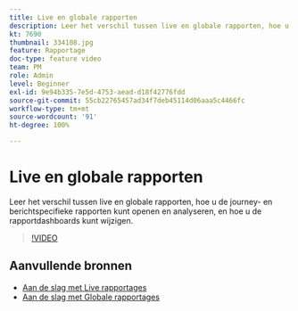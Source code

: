 ```yaml
---
title: Live en globale rapporten
description: Leer het verschil tussen live en globale rapporten, hoe u de journey- en berichtspecifieke rapporten kunt openen en analyseren, en hoe u de rapportdashboards kunt wijzigen.
kt: 7690
thumbnail: 334108.jpg
feature: Rapportage
doc-type: feature video
team: PM
role: Admin
level: Beginner
exl-id: 9e94b335-7e5d-4753-aead-d18f42776fdd
source-git-commit: 55cb22765457ad34f7deb45114d06aaa5c4466fc
workflow-type: tm+mt
source-wordcount: '91'
ht-degree: 100%

---
```


# Live en globale rapporten

Leer het verschil tussen live en globale rapporten, hoe u de journey- en berichtspecifieke rapporten kunt openen en analyseren, en hoe u de rapportdashboards kunt wijzigen.  

>[!VIDEO](https://video.tv.adobe.com/v/334108?quality=12)

## Aanvullende bronnen

* [Aan de slag met Live rapportages](https://experienceleague.adobe.com/docs/journey-optimizer/using/reporting/live-report/live-report.html?lang=nl)
* [Aan de slag met Globale rapportages](https://experienceleague.adobe.com/docs/journey-optimizer/using/reporting/global-report/global-report.html?lang=nl)
